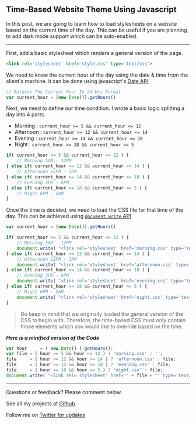 ## Time-Based Website Theme Using Javascript

In this post, we are going to learn how to load stylesheets on a website based on the current time of the day.  This can be useful if you are planning to add dark mode support which can be auto-enabled. 

---
First, add a basic stylesheet which renders a general version of the page. 
```html
<link rel='stylesheet' href='style.css' type='text/css'>
```

We need to know the current hour of the day using the date & time from the client's machine. it can be done using javascript's [Date API]

```javascript
// Returns The Current Hour In 24-Hrs Format
var current_hour = (new Date()).getHours()
```

Next, we need to define our time condition. I wrote a basic logic splitting a day into 4 parts.

- Morning : `current_hour >= 5 && current_hour <= 12`
- Afternoon : `current_hour >= 12 && current_hour <= 14`
- Evening : `current_hour >= 14 && current_hour <= 18`
- Night : `current_hour >= 18 && current_hour <= 5`

```javascript
if( current_hour >= 5 && current_hour <= 12 ) {
	// Morning 5AM - 12PM
} else if( current_hour >= 12 && current_hour <= 14 ) {
	// Afternoon 12PM - 3PM
} else if( current_hour >= 14 && current_hour <= 18 ) {
	// Evening 3PM - 6PM
} else if( current_hour >= 18 && current_hour <= 5 ) {
	// Night 6PM - 5AM
} 
```

Once the time is decided, we need to load the CSS file for that time of the day. This can be achieved using [`document.write` API ]

```javascript
var current_hour = (new Date()).getHours()

if( current_hour >= 5 && current_hour <= 12 ) {
	// Morning 5AM - 12PM
	document.write( "<link rel='stylesheet' href='morning.css' type='text/css'>" );
} else if( current_hour >= 12 && current_hour <= 14 ) {
	// Afternoon 12PM - 3PM
	document.write( "<link rel='stylesheet' href='afternoon.css' type='text/css'>" );
} else if( current_hour >= 14 && current_hour <= 18 ) {
	// Evening 3PM - 6PM
	document.write( "<link rel='stylesheet' href='evening.css' type='text/css'>" );
} else if( current_hour >= 18 && current_hour <= 5 ) {
	// Night 6PM - 5AM
	document.write( "<link rel='stylesheet' href='night.css' type='text/css'>" );
}
```

> Do keep in mind that we originally loaded the general version of the CSS to begin with. Therefore, the time-based CSS must only contain those elements which you would like to override based on the time.


***Here is a minified version of the Code***
```javascript
var hour     = ( new Date() ).getHours();
var file = ( hour >= 5 && hour <= 12 ) ? 'morning.css' : '';
file     = ( hour >= 12 && hour <= 14 ) ? 'afternoon.css' : file;
file     = ( hour >= 14 && hour <= 18 ) ? 'evening.css' : file;
file     = ( hour >= 18 && hour <= 5 ) ? 'night.css' : file;
document.write( "<link rel='stylesheet' href='" + file + "' type='text/css'>" );
```
---

Questions or feedback?  Please comment below. 

See all my projects at <a href=https://github.com/varunsridharan/>Github</a>.

Follow me on <a href="https://twitter.com/varunsridharan2">Twitter for updates</a>

[Date API]: https://developer.mozilla.org/en-US/docs/Web/JavaScript/Reference/Global_Objects/Date
[`document.write` API ]: https://developer.mozilla.org/en-US/docs/Web/API/Document/write
